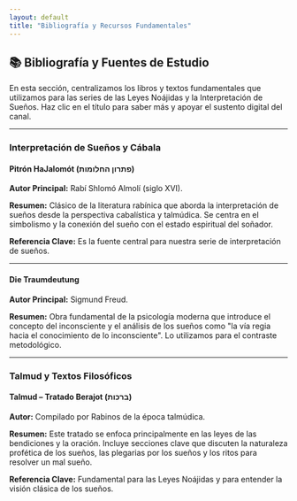 ```yaml
---
layout: default
title: "Bibliografía y Recursos Fundamentales"
---
```


## 📚 Bibliografía y Fuentes de Estudio

En esta sección, centralizamos los libros y textos fundamentales que utilizamos para las series de las Leyes Noájidas y la Interpretación de Sueños. Haz clic en el título para saber más y apoyar el sustento digital del canal.

---

### Interpretación de Sueños y Cábala

#### <a id="pitron-hajalomot"></a> Pitrón HaJalomót (פתרון החלומות)

**Autor Principal:** Rabí Shlomó Almolí (siglo XVI).

**Resumen:** Clásico de la literatura rabínica que aborda la interpretación de sueños desde la perspectiva cabalística y talmúdica. Se centra en el simbolismo y la conexión del sueño con el estado espiritual del soñador.

**Referencia Clave:** Es la fuente central para nuestra serie de interpretación de sueños.

---

#### <a id="die-traumdeutung"></a> Die Traumdeutung

**Autor Principal:** Sigmund Freud.

**Resumen:** Obra fundamental de la psicología moderna que introduce el concepto del inconsciente y el análisis de los sueños como "la vía regia hacia el conocimiento de lo inconsciente". Lo utilizamos para el contraste metodológico.

---

### Talmud y Textos Filosóficos

#### <a id="talmud-berajot"></a> Talmud – Tratado Berajot (ברכות)

**Autor:** Compilado por Rabinos de la época talmúdica.

**Resumen:** Este tratado se enfoca principalmente en las leyes de las bendiciones y la oración. Incluye secciones clave que discuten la naturaleza profética de los sueños, las plegarias por los sueños y los ritos para resolver un mal sueño.

**Referencia Clave:** Fundamental para las Leyes Noájidas y para entender la visión clásica de los sueños.

